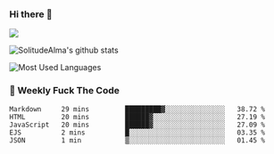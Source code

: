 ### Hi there 👋
<p>
  <a href="https://count.getloli.com/"><img src="https://count.getloli.com/get/@:solitudealma"></a>
</p>

![SolitudeAlma's github stats](https://github-readme-stats.vercel.app/api?username=solitudealma&show_icons=true&theme=radical)

![Most Used Languages](https://github-readme-stats.vercel.app/api/top-langs/?username=solitudealma&layout=compact&hide_border=true&theme=dark)
<!-- ![visitors](https://visitor-badge.glitch.me/badge?page_id=solitudealma.solitudealma.id) -->


### :dart: Weekly Fuck The Code

<!--START_SECTION:waka-->
```text
Markdown     29 mins         █████████▓░░░░░░░░░░░░░░░   38.72 % 
HTML         20 mins         ██████▓░░░░░░░░░░░░░░░░░░   27.19 % 
JavaScript   20 mins         ██████▓░░░░░░░░░░░░░░░░░░   27.09 % 
EJS          2 mins          █░░░░░░░░░░░░░░░░░░░░░░░░   03.35 % 
JSON         1 min           ▒░░░░░░░░░░░░░░░░░░░░░░░░   01.45 % 
```
<!--END_SECTION:waka-->

